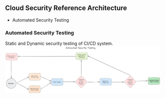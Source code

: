 ## Cloud Security Reference Architecture
* Automated Security Testing

### Automated Security Testing
Static and Dynamic security testing of CI/CD system. 
![Automated Security Testing Diagram](/img/AutomatedSecurityTesting.png)
